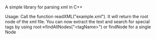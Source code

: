 A simple library for parsing xml in C++

Usage:
    Call the function readXML("example.xml").
    It will return the root node of the xml file.
    You can now extract the text and search for special tags by using root->findAllNodes("\<tagName>") or findNode for a single Node